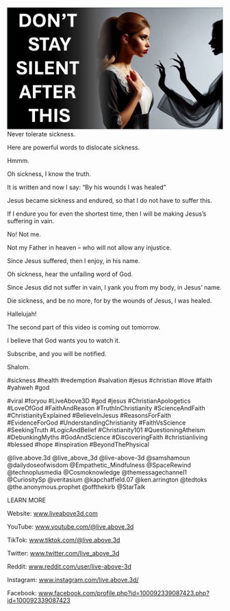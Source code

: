 ![Video cover image](./cover.jpeg)
Never tolerate sickness.

Here are powerful words to dislocate sickness.

Hmmm.

Oh sickness, I know the truth.

It is written and now I say: “By his wounds I was healed”

Jesus became sickness and endured, so that I do not have to suffer this.

If I endure you for even the shortest time, then I will be making Jesus’s suffering in vain.

No! Not me. 

Not my Father in heaven – who will not allow any injustice.

Since Jesus suffered, then I enjoy, in his name.

Oh sickness, hear the unfailing word of God.

Since Jesus did not suffer in vain, I yank you from my body, in Jesus’ name.

Die sickness, and be no more, for by the wounds of Jesus, I was healed.

Hallelujah! 

The second part of this video is coming out tomorrow.

I believe that God wants you to watch it.

Subscribe, and you will be notified.

Shalom.


#sickness #health #redemption #salvation #jesus #christian #love #faith #yahweh #god 

#viral #foryou #LiveAbove3D #god #jesus #ChristianApologetics #LoveOfGod #FaithAndReason #TruthInChristianity #ScienceAndFaith #ChristianityExplained #BelieveInJesus #ReasonsForFaith #EvidenceForGod #UnderstandingChristianity #FaithVsScience #SeekingTruth #LogicAndBelief #Christianity101 #QuestioningAtheism #DebunkingMyths #GodAndScience #DiscoveringFaith #christianliving #blessed #hope #inspiration #BeyondThePhysical

@live.above.3d @live_above_3d @live-above-3d @samshamoun @dailydoseofwisdom @Empathetic_Mindfulness @SpaceRewind @technoplusmedia @Cosmoknowledge @themessagechannel1 @CuriositySp @veritasium @kapchatfield.07 @ken.arrington @tedtoks @the.anonymous.prophet @offthekirb @StarTalk


LEARN MORE

Website: www.liveabove3d.com

YouTube: www.youtube.com/@live.above.3d

TikTok: www.tiktok.com/@live.above.3d

Twitter: www.twitter.com/live_above_3d

Reddit: www.reddit.com/user/live-above-3d

Instagram: www.instagram.com/live.above.3d/

Facebook: www.facebook.com/profile.php?id=100092339087423.php?id=100092339087423